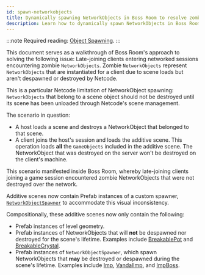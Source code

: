 ```yaml
---
id: spawn-networkobjects
title: Dynamically spawning NetworkObjects in Boss Room to resolve zombie NetworkObjects
description: Learn how to dynamically spawn NetworkObjects in Boss Room to resolve zombie NetworkObjects.
---
```

:::note
Required reading: [Object Spawning](../../basics/object-spawning.md).
:::

This document serves as a walkthrough of Boss Room's approach to solving the following issue: Late-joining clients entering networked sessions encountering zombie `NetworkObjects`. Zombie `NetworkObjects` represent `NetworkObjects` that are instantiated for a client due to scene loads but aren't despawned or destroyed by Netcode.

This is a particular Netcode limitation of NetworkObject spawning: `NetworkObjects` that belong to a scene object should not be destroyed until its scene has been unloaded through Netcode's scene management.

The scenario in question:

* A host loads a scene and destroys a NetworkObject that belonged to that scene.
* A client joins the host's session and loads the additive scene. This operation loads **all** the `GameObjects` included in the additive scene. The NetworkObject that was destroyed on the server won't be destroyed on the client's machine.

This scenario manifested inside Boss Room, whereby late-joining clients joining a game session encountered zombie NetworkObjects that were not destroyed over the network.

Additive scenes now contain Prefab instances of a custom spawner, [`NetworkObjectSpawner`](https://github.com/Unity-Technologies/com.unity.multiplayer.samples.coop/blob/main/Packages/com.unity.multiplayer.samples.coop/Utilities/Net/NetworkObjectSpawner.cs) to accommodate this visual inconsistency.

Compositionally, these additive scenes now only contain the following:

* Prefab instances of level geometry.
* Prefab instances of NetworkObjects that will **not** be despawned nor destroyed for the scene's lifetime. Examples include [BreakablePot](https://github.com/Unity-Technologies/com.unity.multiplayer.samples.coop/blob/main/Assets/Prefabs/Game/BreakablePot.prefab) and [BreakableCrystal](https://github.com/Unity-Technologies/com.unity.multiplayer.samples.coop/blob/main/Assets/Prefabs/Game/BreakableCrystal.prefab).
* Prefab instances of `NetworkObjectSpawner`, which spawn NetworkObjects that **may** be destroyed or despawned during the scene's lifetime. Examples include [Imp](https://github.com/Unity-Technologies/com.unity.multiplayer.samples.coop/blob/main/Assets/GameData/Character/Imp/Imp.asset), [VandalImp](https://github.com/Unity-Technologies/com.unity.multiplayer.samples.coop/blob/main/Assets/GameData/Character/VandalImp/VandalImp.asset), and [ImpBoss](https://github.com/Unity-Technologies/com.unity.multiplayer.samples.coop/blob/main/Assets/GameData/Character/ImpBoss/ImpBoss.asset).
